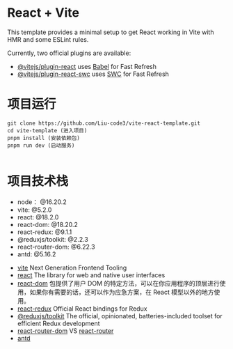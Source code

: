 # React + Vite

This template provides a minimal setup to get React working in Vite with HMR and some ESLint rules.

Currently, two official plugins are available:

- [@vitejs/plugin-react](https://github.com/vitejs/vite-plugin-react/blob/main/packages/plugin-react/README.md) uses [Babel](https://babeljs.io/) for Fast Refresh
- [@vitejs/plugin-react-swc](https://github.com/vitejs/vite-plugin-react-swc) uses [SWC](https://swc.rs/) for Fast Refresh

# 项目运行

```shell
git clone https://github.com/Liu-code3/vite-react-template.git
cd vite-template (进入项目)
pnpm install (安装依赖包)
pnpm run dev (启动服务)
 
```

# 项目技术栈

* node： @16.20.2
* vite: @5.2.0
* react:  @18.2.0
* react-dom: @18.20.2
* react-redux: @9.1.1
* @reduxjs/toolkit: @2.2.3
* react-router-dom: @6.22.3
* antd: @5.16.2

- [vite](https://vitejs.dev/) Next Generation Frontend Tooling
- [react](https://react.dev/) The library for web and native user interfaces
- [react-dom](https://www.npmjs.com/package/react-dom) 包提供了用户 DOM 的特定方法，可以在你应用程序的顶层进行使用，如果你有需要的话，还可以作为应急方案，在 React 模型以外的地方使用。
- [react-redux](https://react-redux.js.org/) Official React bindings for Redux
- [@reduxjs/toolkit](https://redux-toolkit.js.org/) The official, opinionated, batteries-included toolset for efficient Redux development
- [react-router-dom](https://reactrouter.com/en/main) VS [react-router](https://reactrouter.com/en/main)
- [antd](https://ant-design.antgroup.com/index-cn)
